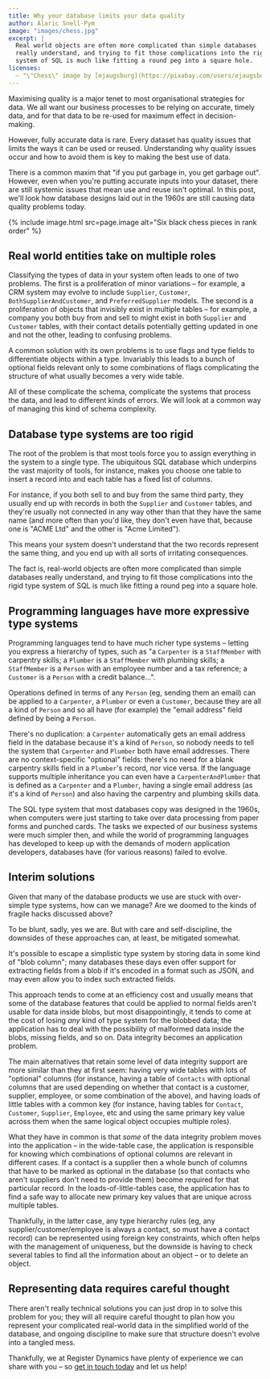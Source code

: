 ```yaml
---
title: Why your database limits your data quality
author: Alaric Snell-Pym
image: "images/chess.jpg"
excerpt: |
  Real world objects are often more complicated than simple databases
  really understand, and trying to fit those complications into the rigid type
  system of SQL is much like fitting a round peg into a square hole.
licenses:
  – "\"Chess\" image by [ejaugsburg](https://pixabay.com/users/ejaugsburg-148268/) used under the [Pixabay License](https://pixabay.com/service/license/)."
---
```


Maximising quality is a major tenet to most organisational strategies for data.
We all want our business processes to be relying on accurate, timely data, and
for that data to be re-used for maximum effect in decision-making.

However, fully accurate data is rare. Every dataset has quality issues that
limits the ways it can be used or reused. Understanding why quality issues occur
and how to avoid them is key to making the best use of data.

There is a common maxim that "if you put garbage in, you get garbage out".
However, even when you're putting accurate inputs into your dataset, there are
still systemic issues that mean use and reuse isn't optimal. In this post, we'll
look how database designs laid out in the 1960s are still causing data quality
problems today.

{% include image.html src=page.image alt="Six black chess pieces in rank order" %}


## Real world entities take on multiple roles

Classifying the types of data in your system often leads to one of two problems.
The first is a proliferation of minor variations – for example, a CRM system may
evolve to include `Supplier`, `Customer`, `BothSupplierAndCustomer`, and
`PreferredSupplier` models. The second is a proliferation of objects that
invisibly exist in multiple tables – for example, a company you both buy from
and sell to might exist in both `Supplier` and `Customer` tables, with their
contact details potentially getting updated in one and not the other, leading to
confusing problems.

A common solution with its own problems is to use flags and type fields to
differentiate objects within a type. Invariably this leads to a bunch of
optional fields relevant only to some combinations of flags complicating the
structure of what usually becomes a very wide table.

All of these complicate the schema, complicate the systems that process the
data, and lead to different kinds of errors. We will look at a common way of
managing this kind of schema complexity.


## Database type systems are too rigid

The root of the problem is that most tools force you to assign everything in the
system to a single type. The ubiquitous SQL database which underpins the vast
majority of tools, for instance, makes you choose one table to insert a record
into and each table has a fixed list of columns.

For instance, if you both sell to and buy from the same third party, they
usually end up with records in both the `Supplier` and `Customer` tables, and
they're usually not connected in any way other than that they have the same name
(and more often than you'd like, they don't even have that, because one is "ACME
Ltd" and the other is "Acme Limited").

This means your system doesn't understand that the two records represent the
same thing, and you end up with all sorts of irritating consequences.

The fact is, real-world objects are often more complicated than simple databases
really understand, and trying to fit those complications into the rigid type
system of SQL is much like fitting a round peg into a square hole.


## Programming languages have more expressive type systems

Programming languages tend to have much richer type systems – letting you
express a hierarchy of types, such as "a `Carpenter` is a `StaffMember` with
carpentry skills; a `Plumber` is a `StaffMember` with plumbing skills; a
`StaffMember` is a `Person` with an employee number and a tax reference; a
`Customer` is a `Person` with a credit balance…".

Operations defined in terms of any `Person` (eg, sending them an email) can be
applied to a `Carpenter`, a `Plumber` or even a `Customer`, because they are all
a kind of `Person` and so all have (for example) the "email address" field
defined by being a `Person`.

There's no duplication: a `Carpenter` automatically gets an email address field
in the database because it's a kind of `Person`, so nobody needs to tell the
system that `Carpenter` and `Plumber` both have email addresses. There are no
context-specific "optional" fields: there's no need for a blank carpentry skills
field in a `Plumber`'s record, nor vice versa. If the language supports
multiple inheritance you can even have a `CarpenterAndPlumber` that is defined
as a `Carpenter` and a `Plumber`, having a single email address (as it's a kind
of `Person`) and also having the carpentry and plumbing skills data.

The SQL type system that most databases copy was designed in the 1960s, when
computers were just starting to take over data processing from paper forms and
punched cards. The tasks we expected of our business systems were much simpler
then, and while the world of programming languages has developed to keep up with
the demands of modern application developers, databases have (for various
reasons) failed to evolve.


## Interim solutions

Given that many of the database products we use are stuck with over-simple type
systems, how can we manage? Are we doomed to the kinds of fragile hacks
discussed above?

To be blunt, sadly, yes we are. But with care and self-discipline, the downsides
of these approaches can, at least, be mitigated somewhat.

It's possible to escape a simplistic type system by storing data in some kind of
"blob column"; many databases these days even offer support for extracting
fields from a blob if it's encoded in a format such as JSON, and may even allow
you to index such extracted fields.

This approach tends to come at an efficiency cost and usually means that some of
the database features that could be applied to normal fields aren't usable for
data inside blobs, but most disappointingly, it tends to come at the cost of
losing *any* kind of type system for the blobbed data; the application has to
deal with the possibility of malformed data inside the blobs, missing fields,
and so on. Data integrity becomes an application problem.

The main alternatives that retain some level of data integrity support are more
similar than they at first seem: having very wide tables with lots of "optional"
columns (for instance, having a table of `Contacts` with optional columns that
are used depending on whether that contact is a customer, supplier, employee, or
some combination of the above), and having loads of little tables with a common
key (for instance, having tables for `Contact`, `Customer`, `Supplier`,
`Employee`, etc and using the same primary key value across them when the same
logical object occupies multiple roles).

What they have in common is that *some* of the data integrity problem moves into
the application – in the wide-table case, the application is responsible for
knowing which combinations of optional columns are relevant in different cases.
If a contact is a supplier then a whole bunch of columns that have to be marked
as optional in the database (so that contacts who aren't suppliers don't need to
provide them) become required for that particular record. In the
loads-of-little-tables case, the application has to find a safe way to allocate
new primary key values that are unique across multiple tables.

Thankfully, in the latter case, any type hierarchy rules (eg, any
supplier/customer/employee is always a contact, so must have a contact record)
can be represented using foreign key constraints, which often helps with the
management of uniqueness, but the downside is having to check several tables to
find all the information about an object – or to delete an object.


## Representing data requires careful thought

There aren't really technical solutions you can just drop in to solve this
problem for you; they will all require careful thought to plan how you represent
your complicated real-world data in the simplified world of the database, and
ongoing discipline to make sure that structure doesn't evolve into a tangled
mess.

Thankfully, we at Register Dynamics have plenty of experience we can share with
you – so [get in touch today](mailto:hello@register-dynamics.co.uk) and let us
help!
